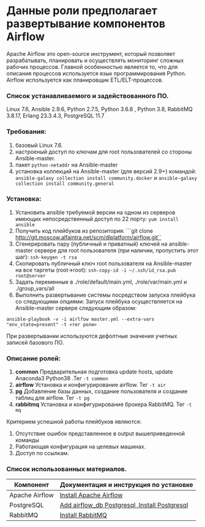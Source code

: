 #  Данные роли  предполагает развертывание компонентов Airflow

Apache Airflow это open-source инструмент, который позволяет разрабатывать, планировать и осуществлять мониторинг сложных рабочих процессов. Главной особенностью является то, что для описания процессов используется язык программирования Python. Airflow используется как планировщик ETL/ELT-процессов.

### Список устанавливаемого и задействованного ПО.
Linux 7.6, Ansible 2.9.6, Python 2.7.5, Python 3.6.8 , Python 3.8, RabbitMQ 3.8.17, Erlang 23.3.4.3, PostgreSQL 11.7

### Требования:
1. базовый Linux 7.6.
2. настроеный доступ по ключам для root пользователей со стороны Ansible-master.
3. пакет `python-netaddr` на Ansible-master
4. установка коллекций на Ansible-master (для версий 2.9+) командой: ```ansible-galaxy collection install community.docker``` и ```ansible-galaxy collection install community.general```
### Установка:
1. Установить ansible требуемой версии на одном из серверов имеющих непосредственный доступ по 22 порту: ```yum install ansible```
2. Получить код плейбуков из репозитория: ```git clone http://git.moscow.alfaintra.net/scm/dlplatform/airflow.git``
3. Сгенерировать пару (публичный и приватный) ключей на ansible-master сервере для root пользователя (при наличии, пропустить этот шаг): ```ssh-keygen -t rsa```
4. Скопировать публичный ключ root пользователя на Ansible-master на все таргеты (root->root): ```ssh-copy-id -i ~/.ssh/id_rsa.pub root@server```
5. Задать переменные в ./role/default/main.yml, ./role/var/main.yml и ./group_vars/all
6. Выполнить развертывание системы посредством запуска плейбука со следующими опциями:
Запуск плейбука осуществляется на Ansible-master сервере следующим образом:

```
ansible-playbook -v -i airlfow master.yml --extra-vars "env_state=present" -t <тег роли>

```

При развертывании используются дефолтные значения учетных записей базового ПО.

### Описание ролей:

1. **common**   Предварительная подготовка update hosts, update Anaconda3 Python38 .Тег  `-t common`
2. **airflow**   Установка и конфигурирование airflow. Тег   `-t air`
3. **pg**  Добавление базы данных, создание пользователя и создание таблиц для airflow. Тег   `-t pg`
4. **rabbitmq**  Установка и конфигурирование брокера RabbitMQ. Тег   `-t mq`


Критерием успешной работы плейбуков являются:
1. Отсутствие ошибок представленное в output вышеприведенной команды
2. Работающая конфигурация на целевых машинах.
3. Доступ по ссылкам.


### Список использованных материалов.


| **Компонент**     |                        **Документация и инструкция по установке**             | 
| ------------- |:---------------------------------------------------|
| Apache Airflow    | [Install Apache Airflow      ](https://airflow.apache.org/docs/apache-airflow/stable/installation.html#prerequisites) | 
| PostgreSQL        | [Add airflow_db Postgresql   ](https://airflow.apache.org/docs/apache-airflow/stable/howto/set-up-database.html#setting-up-a-postgresql-database),[Install Postgresql   ](https://itdraft.ru/2020/11/12/ustanovka-postgresql-iz-ishodnikov-i-zapusk-dvuh-versij-na-odnom-servere-v-centos-8/) |
| RabbitMQ          | [Install RabbitMQ            ](https://www.rabbitmq.com/download.html) |

 
